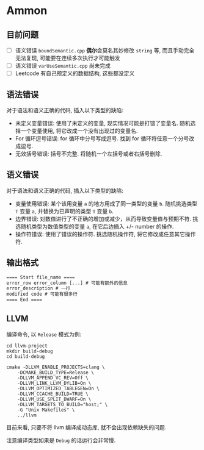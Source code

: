 # Ammon 

## 目前问题

* [ ] 语义错误 `boundSemantic.cpp` **偶尔**会莫名其妙修改 `string` 等, 而且手动完全无法复现, 可能要在连续多次执行才可能触发
* [ ] 语义错误 `varUseSemantic.cpp` 尚未完成
* [ ] Leetcode 有自己预定义的数据结构, 这些都没定义 

## 语法错误

对于语法和语义正确的代码, 插入以下类型的缺陷:

- 未定义变量错误: 使用了未定义的变量, 现实情况可能是打错了变量名. 随机选择一个变量使用, 将它改成一个没有出现过的变量名.
- For 循环逗号错误: for 循环中分号写成逗号. 找到 for 循环将任意一个分号改成逗号.
- 无效括号错误: 括号不完整. 将随机一个左括号或者右括号删除.

## 语义错误

对于语法和语义正确的代码, 插入以下类型的缺陷:

- 变量使用错误: 某个该用变量 `a` 的地方用成了同一类型的变量 `b`. 随机挑选类型 `T` 变量 `a`, 并替换为已声明的类型 `T` 变量 `b`.
- 边界错误: 对数值进行了不正确的增加或减少，从而导致变量值与预期不符. 挑选随机类型为数值类型的变量 `a`, 在它后边插入 +/- number 的操作.
- 操作符错误: 使用了错误的操作符. 挑选随机操作符, 将它修改成任意其它操作符.

## 输出格式

``` txt
==== Start file_name ====
error_row error_column [...] # 可能有额外的信息
error_description # 一行
modified code # 可能有很多行
==== End ====
```

## LLVM

编译命令, 以 `Release` 模式为例:

``` shell
cd llvm-project
mkdir build-debug
cd build-debug

cmake -DLLVM_ENABLE_PROJECTS=clang \
    -DCMAKE_BUILD_TYPE=Release \
    -DLLVM_APPEND_VC_REV=Off \
    -DLLVM_LINK_LLVM_DYLIB=On \
    -DLLVM_OPTIMIZED_TABLEGEN=On \
    -DLLVM_CCACHE_BUILD=TRUE \
    -DLLVM_USE_SPLIT_DWARF=On \
    -DLLVM_TARGETS_TO_BUILD="host;" \
    -G "Unix Makefiles" \
    ../llvm
```

目前来看, 只要不将 llvm 编译成动态库, 就不会出现依赖缺失的问题.

注意编译类型如果是 `Debug` 的话运行会非常慢.

